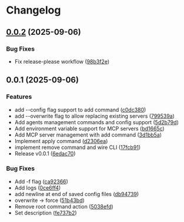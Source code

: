 # Changelog

## [0.0.2](https://github.com/koki-develop/mmcp/compare/v0.0.1...v0.0.2) (2025-09-06)


### Bug Fixes

* Fix release-please workflow ([98b3f2e](https://github.com/koki-develop/mmcp/commit/98b3f2e044e77c2f90024cbef3e06a136495346d))

## 0.0.1 (2025-09-06)


### Features

* add --config flag support to add command ([c0dc380](https://github.com/koki-develop/mmcp/commit/c0dc3804af22fccb4c6a4c3439a9ddc47a58fa6e))
* add --overwrite flag to allow replacing existing servers ([799539a](https://github.com/koki-develop/mmcp/commit/799539ac753b3f7b18330f86e8c507a69c5ee656))
* Add agents management commands and config support ([5d2b79d](https://github.com/koki-develop/mmcp/commit/5d2b79df772f9b4e7de5035778c0635b55159fbe))
* Add environment variable support for MCP servers ([bd1665c](https://github.com/koki-develop/mmcp/commit/bd1665c8cbdb974dd8a8550ffc6bbcf80423b02a))
* Add MCP server management with add command ([3d1bb5a](https://github.com/koki-develop/mmcp/commit/3d1bb5afd54d3191f1627a25b0e55be106f7a287))
* Implement apply command ([d2306ea](https://github.com/koki-develop/mmcp/commit/d2306eaefd094c582fe700265136186e55e090e2))
* implement remove command and wire CLI ([17fcb91](https://github.com/koki-develop/mmcp/commit/17fcb912d215291c2a1028b384a85529e9b4a7fa))
* Release v0.0.1 ([6edac70](https://github.com/koki-develop/mmcp/commit/6edac70fd4b43691e4b594e9c0c18b073466521a))


### Bug Fixes

* Add -f flag ([ca92366](https://github.com/koki-develop/mmcp/commit/ca92366eac8bad72a4b15c44f32e7bfceeeb6a6c))
* Add logs ([0ce6ff4](https://github.com/koki-develop/mmcp/commit/0ce6ff4e2a8e4ee07af981c5cb889dce18cb9158))
* add newline at end of saved config files ([db94739](https://github.com/koki-develop/mmcp/commit/db94739e57ab982cfe676b96fe33bb86c1830950))
* overwrite -&gt; force ([51b43bd](https://github.com/koki-develop/mmcp/commit/51b43bd61c634f2728f8a8a54a2d12fa5da8c42a))
* Remove root command action ([5038efd](https://github.com/koki-develop/mmcp/commit/5038efde4ce3aea422d6263288591a97c728c883))
* Set description ([fe737b2](https://github.com/koki-develop/mmcp/commit/fe737b293972d23f62112dc64abc4b092ba195fe))
